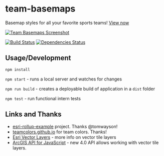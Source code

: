 # team-basemaps
Basemap styles for all your favorite sports teams! [View now](https://gavinr.github.io/team-basemaps/)

[![Team Basemaps Screenshot](https://i.imgur.com/Wh0EKcW.jpg)](https://gavinr.github.io/team-basemaps/)

[![Build Status](https://travis-ci.org/gavinr/team-basemaps.svg?branch=master)](https://travis-ci.org/gavinr/team-basemaps)
[![Dependencies Status](https://david-dm.org/gavinr/team-basemaps.svg)](https://david-dm.org/gavinr/team-basemaps)

## Usage/Development
`npm install`

`npm start` - runs a local server and watches for changes

`npm run build` - creates a deployable build of application in a `dist` folder

`npm test` - run functional intern tests

## Links and Thanks

* [esri-rollup-example](https://github.com/tomwayson/esri-rollup-example) project. Thanks @tomwayson!
* [teamcolors.github.io](https://github.com/teamcolors/teamcolors.github.io) for team colors. Thanks!
* [Esri Vector Layers](https://doc.arcgis.com/en/arcgis-online/reference/vector-tile-layers.htm) - more info on vector tile layers
* [ArcGIS API for JavaScript](https://developers.arcgis.com/javascript/) - new 4.0 API allows working with vector tile layers.
